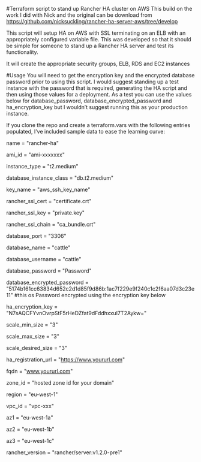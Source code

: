 #Terraform script to stand up Rancher HA cluster on AWS
This build on the work I did with Nick and the original can be download from https://github.com/nicksuckling/rancher-ha-server-aws/tree/develop

This script will setup HA on AWS with SSL terminating on an ELB with an appropriately configured variable file.
This was developed so that it should be simple for someone to stand up a Rancher HA server and test its functionality.

It will create the appropriate security groups, ELB, RDS and EC2 instances

#Usage
You will need to get the encryption key and the encrypted database password prior to using this script.
I would suggest standing up a test instance with the password that is required, generating the HA script and then using those values for a deployment.
As a test you can use the values below for database_password, database_encrypted_password and ha_encryption_key but I wouldn’t suggest running this as your production instance.

If you clone the repo and create a terraform.vars with the following entries populated, I’ve included sample data to ease the learning curve:

name = "rancher-ha"

ami_id = "ami-xxxxxxx"

instance_type = "t2.medium"

database_instance_class = "db.t2.medium"

key_name = "aws_ssh_key_name"

rancher_ssl_cert = "certificate.crt"

rancher_ssl_key = "private.key"

rancher_ssl_chain = "ca_bundle.crt"

database_port = "3306"

database_name = "cattle"

database_username = "cattle"

database_password = "Password"

database_encrypted_password = "5174b161cc63834d652c2d1d85f9d86b:1ac7f229e9f240c1c2f6aa07d3c23e11" #this os Password encrypted using the encryption key below

ha_encryption_key = "N7sAQCFYvnOvrpStF5rHeDZfat9dFddhxxuI7T2Aykw="

scale_min_size = "3"

scale_max_size = "3"

scale_desired_size = "3"

ha_registration_url = "https://www.yoururl.com"

fqdn = "www.yoururl.com"

zone_id = "hosted zone id for your domain"

region = "eu-west-1"

vpc_id = "vpc-xxx"

az1 = "eu-west-1a"

az2 = "eu-west-1b"

az3 = "eu-west-1c"

rancher_version = "rancher/server:v1.2.0-pre1"
